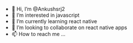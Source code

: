 - 👋 Hi, I’m @Ankushsrj2
- 👀 I’m interested in javascript
- 🌱 I’m currently learning react native
- 💞️ I’m looking to collaborate on react native apps
- 📫 How to reach me ...

<!---
Ankushsrj2/Ankushsrj2 is a ✨ special ✨ repository because its `README.md` (this file) appears on your GitHub profile.
You can click the Preview link to take a look at your changes.
--->
